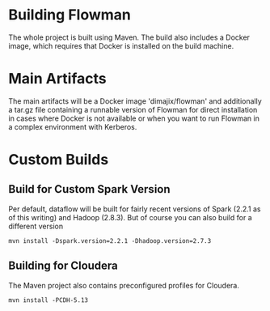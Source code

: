 # Building Flowman

The whole project is built using Maven. The build also includes a Docker image, which requires that Docker
is installed on the build machine.

# Main Artifacts

The main artifacts will be a Docker image 'dimajix/flowman' and additionally a tar.gz file containing a
runnable version of Flowman for direct installation in cases where Docker is not available or when you
want to run Flowman in a complex environment with Kerberos.


# Custom Builds

## Build for Custom Spark Version

Per default, dataflow will be built for fairly recent versions of Spark (2.2.1 as of this writing) and
Hadoop (2.8.3). But of course you can also build for a different version

    mvn install -Dspark.version=2.2.1 -Dhadoop.version=2.7.3
        
## Building for Cloudera

The Maven project also contains preconfigured profiles for Cloudera.

    mvn install -PCDH-5.13        
